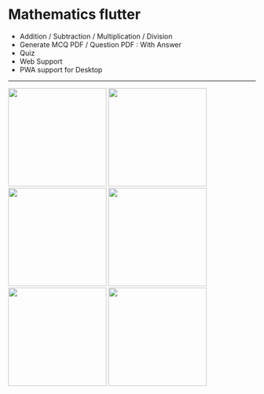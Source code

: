 # Mathematics flutter

- Addition / Subtraction / Multiplication / Division
- Generate MCQ PDF / Question PDF : With Answer
- Quiz
- Web Support
- PWA support for Desktop

<hr/>

<img src="https://github.com/kewal25/cs555TeamAgility2022Fall/blob/main/Screenshots/Phone%20Screenshot%201.jpg" width="200"> <img src="https://github.com/kewal25/cs555TeamAgility2022Fall/blob/main/Screenshots/Phone%20Screenshot%203.jpg" width="200"> <img src="https://github.com/kewal25/cs555TeamAgility2022Fall/blob/main/Screenshots/Phone%20Screenshot%204.jpg" width="200"> <img src="https://github.com/kewal25/cs555TeamAgility2022Fall/blob/main/Screenshots/Phone%20Screenshot%205.jpg" width="200"> <img src="https://github.com/kewal25/cs555TeamAgility2022Fall/blob/main/Screenshots/Phone%20Screenshot%206.jpg" width="200"> <img src="https://github.com/kewal25/cs555TeamAgility2022Fall/blob/main/Screenshots/Phone%20Screenshot%207.jpg" width="200">
